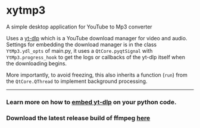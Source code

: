 # xytmp3
A simple desktop application for YouTube to Mp3 converter

Uses a [yt-dlp](https://github.com/yt-dlp/yt-dlp) which is a YouTube download manager for video and audio.
Settings for embedding the download manager is in the class `YtMp3.ydl_opts` of main.py, it uses a `QtCore.pyqtSignal` with `YtMp3.progress_hook` to get the logs or callbacks of the yt-dlp itself when the downloading begins. 

More importantly, to avoid freezing, this also inherits a function (`run`) from the `QtCore.QThread` to implement background processing.

---
### Learn more on how to [embed yt-dlp](https://github.com/yt-dlp/yt-dlp#embedding-yt-dlp) on your python code.

### Download the latest release build of ffmpeg [here](https://www.gyan.dev/ffmpeg/builds/)
